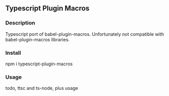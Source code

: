 ## Typescript Plugin Macros

### Description
Typescript port of babel-plugin-macros. Unfortunately not compatible with babel-plugin-macros libraries.

### Install
npm i typescript-plugin-macros

### Usage
todo, ttsc and ts-node, plus usage
